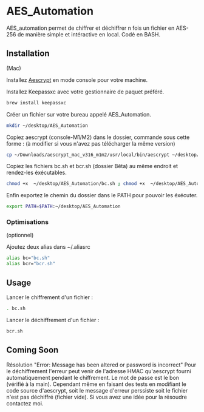 # AES_Automation
AES_automation permet de chiffrer et déchiffrer n fois un fichier en AES-256 de manière simple et intéractive en local. Codé en BASH.

## Installation
(Mac)

Installez [Aescrypt](https://www.aescrypt.com/download/) en mode console pour votre machine. 

Installez Keepassxc avec votre gestionnaire de paquet préféré.
```zsh
brew install keepassxc
```
Créer un fichier sur votre bureau appelé AES_Automation.
```zsh
mkdir ~/desktop/AES_Automation
```
Copiez aescrypt (console-M1/M2) dans le dossier, commande sous cette forme :
(à modifier si vous n'avez pas télécharger la même version)
```bash
cp ~/Downloads/aescrypt_mac_v316_m1m2/usr/local/bin/aescrypt ~/desktop/AES_Automation 
```
Copiez les fichiers bc.sh et bcr.sh (dossier Bêta) au même endroit et rendez-les éxécutables.
```bash
chmod +x  ~/desktop/AES_Automation/bc.sh ; chmod +x  ~/desktop/AES_Automation/bcr.sh
```
Enfin exportez le chemin du dossier dans le PATH pour pouvoir les éxécuter.
```bash
export PATH=$PATH:~/desktop/AES_Automation
```
### Optimisations
(optionnel)

Ajoutez deux alias dans ~/.aliasrc
```zsh
alias bc="bc.sh"
alias bcr="bcr.sh"
```

## Usage
Lancer le chiffrement d'un fichier :
```bash
. bc.sh
```
Lancer le déchiffrement d'un fichier :
```zsh
bcr.sh
```
## Coming Soon

Résolution "Error: Message has been altered or password is incorrect"
Pour le déchiffrement l'erreur peut venir de l'adresse HMAC qu'aescrypt fourni automatiquement pendant le chiffrement. Le mot de passe est le bon (vérifié à la main). Cependant même en faisant des tests en modifiant le code source d'aescrypt, soit le message d'erreur perssiste soit le fichier n'est pas déchiffré (fichier vide). 
Si vous avez une idée pour la résoudre contactez moi.
